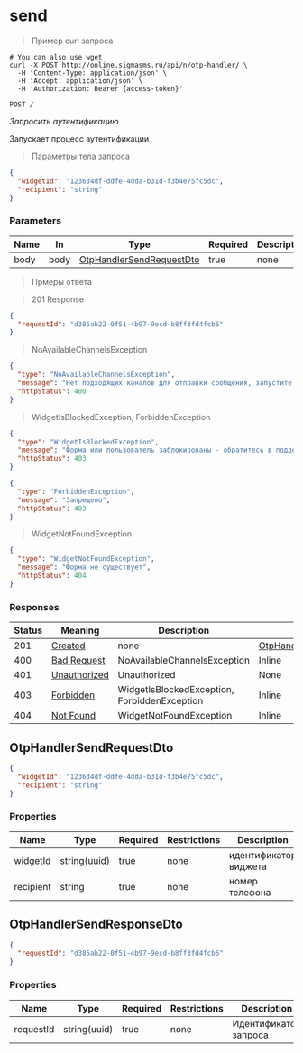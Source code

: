 # send

<a id="opIdOtpHandlerController_send"></a>

> Пример curl запроса

```shell
# You can also use wget
curl -X POST http://online.sigmasms.ru/api/n/otp-handler/ \
  -H 'Content-Type: application/json' \
  -H 'Accept: application/json' \
  -H 'Authorization: Bearer {access-token}'

```


`POST /`

*Запросить аутентификацию*

Запускает процесс аутентификации

> Параметры тела запроса

```json
{
  "widgetId": "123634df-ddfe-4dda-b31d-f3b4e75fc5dc",
  "recipient": "string"
}
```

<h3 id="otphandlercontroller_send-parameters">Parameters</h3>

|Name|In|Type|Required|Description|
|---|---|---|---|---|
|body|body|[OtpHandlerSendRequestDto](#schemaotphandlersendrequestdto)|true|none|

> Прмеры ответа

> 201 Response

```json
{
  "requestId": "d385ab22-0f51-4b97-9ecd-b8ff3fd4fcb6"
}
```

> NoAvailableChannelsException

```json
{
  "type": "NoAvailableChannelsException",
  "message": "Нет подходящих каналов для отправки сообщения, запустите попытку авторизации заново",
  "httpStatus": 400
}
```

> WidgetIsBlockedException, ForbiddenException

```json
{
  "type": "WidgetIsBlockedException",
  "message": "Форма или пользователь заблокированы - обратитесь в поддержку",
  "httpStatus": 403
}
```

```json
{
  "type": "ForbiddenException",
  "message": "Запрещено",
  "httpStatus": 403
}
```

> WidgetNotFoundException

```json
{
  "type": "WidgetNotFoundException",
  "message": "Форма не существует",
  "httpStatus": 404
}
```

<h3 id="otphandlercontroller_send-responses">Responses</h3>

|Status|Meaning|Description|Schema|
|---|---|---|---|
|201|[Created](https://tools.ietf.org/html/rfc7231#section-6.3.2)|none|[OtpHandlerSendResponseDto](#schemaotphandlersendresponsedto)|
|400|[Bad Request](https://tools.ietf.org/html/rfc7231#section-6.5.1)|NoAvailableChannelsException|Inline|
|401|[Unauthorized](https://tools.ietf.org/html/rfc7235#section-3.1)|Unauthorized|None|
|403|[Forbidden](https://tools.ietf.org/html/rfc7231#section-6.5.3)|WidgetIsBlockedException, ForbiddenException|Inline|
|404|[Not Found](https://tools.ietf.org/html/rfc7231#section-6.5.4)|WidgetNotFoundException|Inline|

<h2 id="tocS_OtpHandlerSendRequestDto">OtpHandlerSendRequestDto</h2>
<!-- backwards compatibility -->
<a id="schemaotphandlersendrequestdto"></a>
<a id="schema_OtpHandlerSendRequestDto"></a>
<a id="tocSotphandlersendrequestdto"></a>
<a id="tocsotphandlersendrequestdto"></a>

```json
{
  "widgetId": "123634df-ddfe-4dda-b31d-f3b4e75fc5dc",
  "recipient": "string"
}

```

### Properties

| Name      | Type         | Required | Restrictions | Description |
| --------- | ------------ | -------- | ------------ | ----------- |
| widgetId  | string(uuid) | true     | none         | идентификатор виджета |
| recipient | string       | true     | none         | номер телефона|

<h2 id="tocS_OtpHandlerSendResponseDto">OtpHandlerSendResponseDto</h2>
<!-- backwards compatibility -->
<a id="schemaotphandlersendresponsedto"></a>

```json
{
  "requestId": "d385ab22-0f51-4b97-9ecd-b8ff3fd4fcb6"
}

```

### Properties

|Name|Type|Required|Restrictions|Description|
|---|---|---|---|---|
|requestId|string(uuid)|true|none|Идентификатор запроса|
